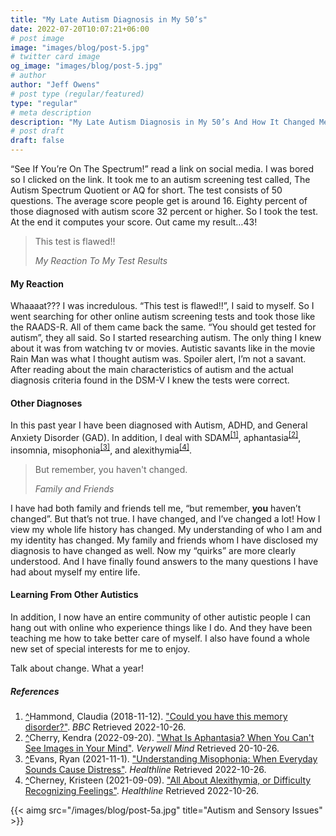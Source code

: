 ```yaml
---
title: "My Late Autism Diagnosis in My 50’s"
date: 2022-07-20T10:07:21+06:00
# post image
image: "images/blog/post-5.jpg"
# twitter card image
og_image: "images/blog/post-5.jpg"
# author
author: "Jeff Owens"
# post type (regular/featured)
type: "regular"
# meta description
description: "My Late Autism Diagnosis in My 50’s And How It Changed Me."
# post draft
draft: false
---
```


“See If You’re On The Spectrum!” read a link on social media. I was bored so I clicked on the link. It took me to an autism screening test called, The Autism Spectrum Quotient or AQ for short. The test consists of 50 questions. The average score people get is around 16. Eighty percent of those diagnosed with autism score 32 percent or higher. So I took the test. At the end it computes your score. Out came my result…43! 

> This test is flawed!!
>
> <cite>My Reaction To My Test Results</cite>

#### My Reaction
Whaaaat??? I was incredulous. “This test is flawed!!”, I said to myself. So I went searching for other online autism screening tests and took those like the RAADS-R. All of them came back the same. “You should get tested for autism”, they all said. So I started researching autism. The only thing I knew about it was from watching tv or movies. Autistic savants like in the movie Rain Man was what I thought autism was. Spoiler alert, I’m not a savant. After reading about the main characteristics of autism and the actual diagnosis criteria found in the DSM-V I knew the tests were correct.

#### Other Diagnoses
In this past year I have been diagnosed with Autism, ADHD, and General Anxiety Disorder (GAD). In addition, I deal with SDAM<sup id="_ref-1" class="reference"><a href="#_note-1" data-toggle="tooltip" title="Severely Deficient Autobiographical Memory">[1]</a></sup>, aphantasia<sup id="_ref-2" class="reference"><a href="#_note-2" data-toggle="tooltip" title="Aphantasia">[2]</a></sup>, insomnia, misophonia<sup id="_ref-3" class="reference"><a href="#_note-3" data-toggle="tooltip" title="Misophonia">[3]</a></sup>, and alexithymia<sup id="_ref-4" class="reference"><a href="#_note-4" data-toggle="tooltip" title="Alexithymia">[4]</a></sup>.

> But remember, you haven't changed.
>
> <cite>Family and Friends</cite>

I have had both family and friends tell me, “but remember, **you** haven’t changed”. But that’s not true. I have changed, and I’ve changed a lot! How I view my whole life history has changed. My understanding of who I am and my identity has changed. My family and friends whom I have disclosed my diagnosis to have changed as well. Now my “quirks” are more clearly understood. And I have finally found answers to the many questions I have had about myself my entire life.

#### Learning From Other Autistics
In addition, I now have an entire community of other autistic people I can hang out with online who experience things like I do. And they have been teaching me how to take better care of myself. I also have found a whole new set of special interests for me to enjoy. 

Talk about change. What a year!

<h5 id="zapme">References</h5>
<ol class="references">
<li id="_note-1"><a href="#_ref-1" class="uparrow">^</a><span>Hammond, Claudia (2018-11-12).</span> <a href="https://www.bbc.com/future/article/20181112-severely-deficient-autobiographical-memory-is-surprisi" rel="nofollow" class="external">"Could you have this memory disorder?"</a>. <cite>BBC</cite> Retrieved 2022-10-26.
</li>
<li id="_note-2"><a href="#_ref-2" class="uparrow">^</a><span>Cherry, Kendra (2022-09-20).</span> <a href="https://www.verywellmind.com/aphantasia-overview-4178710" rel="nofollow" class="external">"What Is Aphantasia? When You Can't See Images in Your Mind"</a>. <cite>Verywell Mind</cite> Retrieved 20-10-26.
</li>
<li id="_note-3"><a href="#_ref-3" class="uparrow">^</a><span>Evans, Ryan (2021-11-1).</span> <a href="https://www.healthline.com/health/misophonia" rel="nofollow" class="external">"Understanding Misophonia: When Everyday Sounds Cause Distress"</a>. <cite>Healthline</cite> Retrieved 2022-10-26.
</li>
<li id="_note-4"><a href="#_ref-4" class="uparrow">^</a><span>Cherney, Kristeen (2021-09-09).</span> <a href="https://www.healthline.com/health/autism/alexithymia" rel="nofollow" class="external">"All About Alexithymia, or Difficulty Recognizing Feelings"</a>. <cite>Healthline</cite> Retrieved 2022-10-26.
</li>
</ol>

{{< aimg  src="/images/blog/post-5a.jpg" title="Autism and Sensory Issues" >}}
